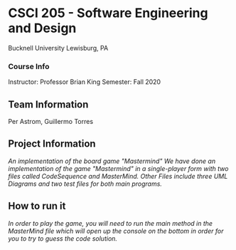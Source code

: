 # CSCI 205 - Software Engineering and Design
Bucknell University
Lewisburg, PA

### Course Info
Instructor: Professor Brian King
Semester: Fall 2020
## Team Information
Per Astrom, Guillermo Torres
## Project Information
*An implementation of the board game "Mastermind"
We have done an implementation of the game
"Mastermind" in a single-player form with two files called 
CodeSequence and MasterMind. Other Files include three UML Diagrams and two test files for both
main programs.*
## How to run it
*In order to play the game, you will need to run the main
method in the MasterMind file which will open up the
console on the bottom in order for you to try to guess the 
code solution.*
